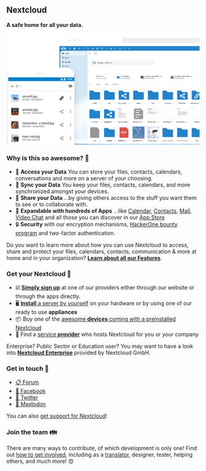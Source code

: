 ## Nextcloud

**A safe home for all your data.**

![](https://raw.githubusercontent.com/nextcloud/screenshots/master/nextcloud-hub-files-25-preview.png)

### Why is this so awesome? 🤩

- 📁 **Access your Data** You can store your files, contacts, calendars, conversations and more on a server of your choosing.
- 🔄 **Sync your Data** You keep your files, contacts, calendars, and more synchronized amongst your devices.
- 🙌 **Share your Data** …by giving others access to the stuff you want them to see or to collaborate with.
- 🚀 **Expandable with hundreds of Apps** ...like [Calendar](https://github.com/nextcloud/calendar), [Contacts](https://github.com/nextcloud/contacts), [Mail](https://github.com/nextcloud/mail), [Video Chat](https://github.com/nextcloud/spreed) and all those you can discover in our [App Store](https://apps.nextcloud.com)
- 🔒 **Security** with our encryption mechanisms, [HackerOne bounty program](https://hackerone.com/nextcloud) and two-factor authentication.

Do you want to learn more about how you can use Nextcloud to access, share and protect your files, calendars, contacts, communication & more at home and in your organization? [**Learn about all our Features**](https://nextcloud.com).

### Get your Nextcloud 🚚

- ☑️ [**Simply sign up**](https://nextcloud.com/signup/) at one of our providers either through our website or through the apps directly.
- 🖥 [**Install** a server by yourself](https://nextcloud.com/install/#instructions-server) on your hardware or by using one of our ready to use **appliances**
- 📦 Buy one of the [awesome **devices** coming with a preinstalled Nextcloud](https://nextcloud.com/devices/)
- 🏢 Find a [service **provider**](https://nextcloud.com/partners/) who hosts Nextcloud for you or your company

Enterprise? Public Sector or Education user? You may want to have a look into [**Nextcloud Enterprise**](https://nextcloud.com/enterprise/) provided by Nextcloud GmbH.

### Get in touch 💬

- [📋 Forum](https://help.nextcloud.com)
- [👥 Facebook](https://www.facebook.com/nextclouders)
- [🐣 Twitter](https://twitter.com/Nextclouders)
- [🐘 Mastodon](https://mastodon.xyz/@nextcloud)

You can also [get support for Nextcloud](https://nextcloud.com/support)!

### Join the team 👪

There are many ways to contribute, of which development is only one! Find out [how to get involved](https://nextcloud.com/contribute/), including as a [translator](https://help.nextcloud.com/t/translation-knowledge-valid-for-the-entire-nextcloud-project-wiki/51550), designer, tester, helping others, and much more! 😍
